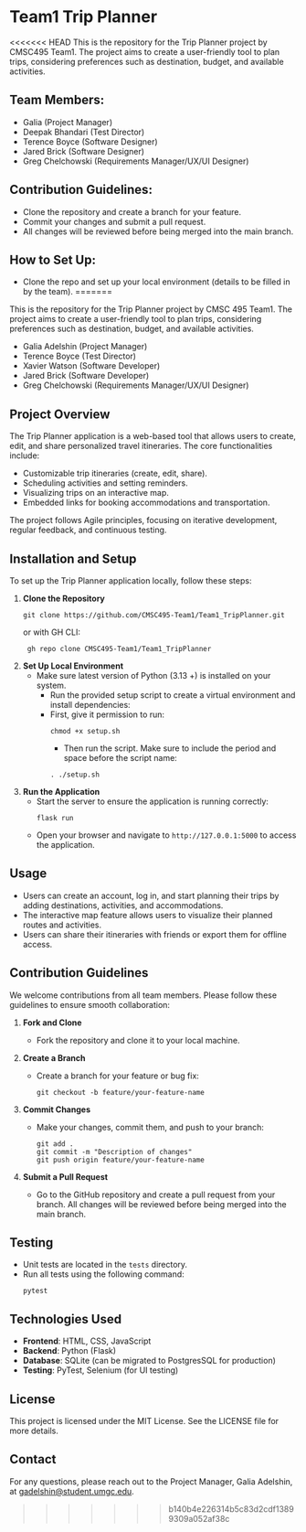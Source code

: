 # Team1 Trip Planner
<<<<<<< HEAD
This is the repository for the Trip Planner project by CMSC495 Team1. The project aims to create a user-friendly tool to plan trips, considering preferences such as destination, budget, and available activities.

## Team Members:
- Galia (Project Manager)
- Deepak Bhandari (Test Director)
- Terence Boyce (Software Designer)
- Jared Brick (Software Designer)
- Greg Chelchowski (Requirements Manager/UX/UI Designer)

## Contribution Guidelines:
- Clone the repository and create a branch for your feature.
- Commit your changes and submit a pull request.
- All changes will be reviewed before being merged into the main branch.

## How to Set Up:
- Clone the repo and set up your local environment (details to be filled in by the team).
=======

This is the repository for the Trip Planner project by CMSC 495 Team1. The project aims to create a user-friendly tool
to plan trips, considering preferences such as destination, budget, and available activities.

- Galia Adelshin (Project Manager)
- Terence Boyce (Test Director)
- Xavier Watson (Software Developer)
- Jared Brick (Software Developer)
- Greg Chelchowski (Requirements Manager/UX/UI Designer)

## Project Overview
The Trip Planner application is a web-based tool that allows users to create, edit, and share personalized travel itineraries. The core functionalities include:
- Customizable trip itineraries (create, edit, share).
- Scheduling activities and setting reminders.
- Visualizing trips on an interactive map.
- Embedded links for booking accommodations and transportation.

The project follows Agile principles, focusing on iterative development, regular feedback, and continuous testing.

## Installation and Setup
To set up the Trip Planner application locally, follow these steps:

1. **Clone the Repository**
   ```
   git clone https://github.com/CMSC495-Team1/Team1_TripPlanner.git
   ```
   or with GH CLI:
   ```
    gh repo clone CMSC495-Team1/Team1_TripPlanner
   ```
2. **Set Up Local Environment**
   - Make sure latest version of Python (3.13 +) is installed on your system.
     - Run the provided setup script to create a virtual environment and install dependencies:
     - First, give it permission to run:
       ```
       chmod +x setup.sh
       ```
        - Then run the script. Make sure to include the period and space before the script name:
       ```
       . ./setup.sh
       ```
3. **Run the Application**
   - Start the server to ensure the application is running correctly:
     ```
     flask run
     ```
   - Open your browser and navigate to `http://127.0.0.1:5000` to access the application.

## Usage
- Users can create an account, log in, and start planning their trips by adding destinations, activities, and accommodations.
- The interactive map feature allows users to visualize their planned routes and activities.
- Users can share their itineraries with friends or export them for offline access.

## Contribution Guidelines
We welcome contributions from all team members. Please follow these guidelines to ensure smooth collaboration:

1. **Fork and Clone**
   - Fork the repository and clone it to your local machine.

2. **Create a Branch**
   - Create a branch for your feature or bug fix:
     ```
     git checkout -b feature/your-feature-name
     ```

3. **Commit Changes**
   - Make your changes, commit them, and push to your branch:
     ```
     git add .
     git commit -m "Description of changes"
     git push origin feature/your-feature-name
     ```

4. **Submit a Pull Request**
   - Go to the GitHub repository and create a pull request from your branch. All changes will be reviewed before being merged into the main branch.

## Testing
- Unit tests are located in the `tests` directory.
- Run all tests using the following command:
  ```
  pytest
  ```

## Technologies Used
- **Frontend**: HTML, CSS, JavaScript
- **Backend**: Python (Flask)
- **Database**: SQLite (can be migrated to PostgresSQL for production)
- **Testing**: PyTest, Selenium (for UI testing)

## License
This project is licensed under the MIT License. See the LICENSE file for more details.

## Contact
For any questions, please reach out to the Project Manager, Galia Adelshin, at gadelshin@student.umgc.edu.
>>>>>>> b140b4e226314b5c83d2cdf13899309a052af38c
